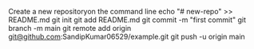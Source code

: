 Create a new repositoryon the command line
echo "# new-repo" >> README.md
git init
git add README.md
git commit -m "first commit"
git branch -m main
git remote add origin git@github.com:SandipKumar06529/example.git
git push -u origin main
